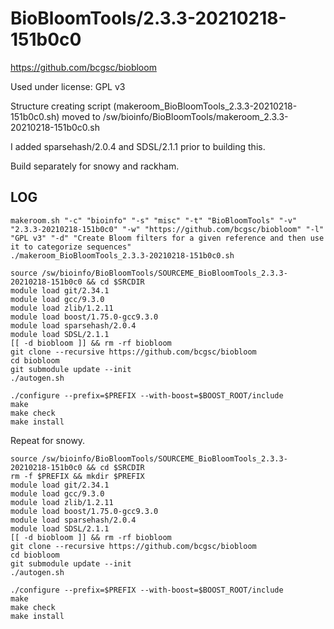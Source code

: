 BioBloomTools/2.3.3-20210218-151b0c0
====================================

<https://github.com/bcgsc/biobloom>

Used under license:
GPL v3


Structure creating script (makeroom_BioBloomTools_2.3.3-20210218-151b0c0.sh) moved to /sw/bioinfo/BioBloomTools/makeroom_2.3.3-20210218-151b0c0.sh

I added sparsehash/2.0.4 and SDSL/2.1.1 prior to building this.

Build separately for snowy and rackham.


LOG
---

    makeroom.sh "-c" "bioinfo" "-s" "misc" "-t" "BioBloomTools" "-v" "2.3.3-20210218-151b0c0" "-w" "https://github.com/bcgsc/biobloom" "-l" "GPL v3" "-d" "Create Bloom filters for a given reference and then use it to categorize sequences"
    ./makeroom_BioBloomTools_2.3.3-20210218-151b0c0.sh

    source /sw/bioinfo/BioBloomTools/SOURCEME_BioBloomTools_2.3.3-20210218-151b0c0 && cd $SRCDIR
    module load git/2.34.1
    module load gcc/9.3.0
    module load zlib/1.2.11
    module load boost/1.75.0-gcc9.3.0
    module load sparsehash/2.0.4
    module load SDSL/2.1.1
    [[ -d biobloom ]] && rm -rf biobloom
    git clone --recursive https://github.com/bcgsc/biobloom
    cd biobloom
    git submodule update --init
    ./autogen.sh

    ./configure --prefix=$PREFIX --with-boost=$BOOST_ROOT/include
    make
    make check
    make install

Repeat for snowy.

    source /sw/bioinfo/BioBloomTools/SOURCEME_BioBloomTools_2.3.3-20210218-151b0c0 && cd $SRCDIR
    rm -f $PREFIX && mkdir $PREFIX
    module load git/2.34.1
    module load gcc/9.3.0
    module load zlib/1.2.11
    module load boost/1.75.0-gcc9.3.0
    module load sparsehash/2.0.4
    module load SDSL/2.1.1
    [[ -d biobloom ]] && rm -rf biobloom
    git clone --recursive https://github.com/bcgsc/biobloom
    cd biobloom
    git submodule update --init
    ./autogen.sh

    ./configure --prefix=$PREFIX --with-boost=$BOOST_ROOT/include
    make
    make check
    make install
